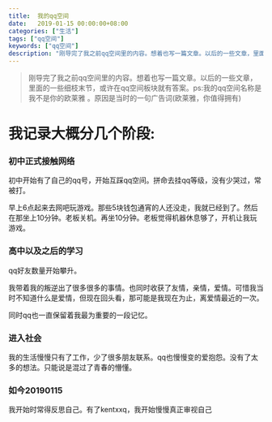 ```yaml
---
title:  我的qq空间
date:   2019-01-15 00:00:00+08:00
categories: ["生活"]
tags: ["qq空间"]
keywords: ["qq空间"]
description: "刚导完了我之前qq空间里的内容。想着也写一篇文章。以后的一些文章，里面的一些细枝末节，或许在qq空间板块就有答案。ps:我的qq空间名称是 我不是你的欧莱雅 。原因是当时的一句广告词(欧莱雅，你值得拥有)"
---
```


> 刚导完了我之前qq空间里的内容。想着也写一篇文章。以后的一些文章，里面的一些细枝末节，或许在qq空间板块就有答案。ps:我的qq空间名称是 我不是你的欧莱雅 。原因是当时的一句广告词(欧莱雅，你值得拥有)

# 我记录大概分几个阶段:

### 初中正式接触网络
初中开始有了自己的qq号，开始互踩qq空间。拼命去挂qq等级，没有少哭过，常被打。

早上6点起来去网吧玩游戏。那些5块钱包通宵的人还没走，我就已经到了。然后在那坐上10分钟。老板关机。再坐10分钟。老板觉得机器休息够了，开机让我玩游戏。

### 高中以及之后的学习
qq好友数量开始攀升。

我带着我的叛逆出了很多很多的事情。也同时收获了友情，亲情，爱情。可惜我当时不知道什么是爱情，但现在回头看，那可能是我现在为止，离爱情最近的一次。

同时qq也一直保留着我最为重要的一段记忆。

### 进入社会
我的生活慢慢只有了工作，少了很多朋友联系。qq也慢慢变的爱抱怨。没有了太多的想法。只能说是混过了青春的懵懂。

### 如今20190115
我开始时常得反思自己。有了kentxxq，我开始慢慢真正审视自己
